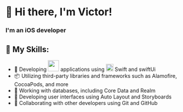 # 👋 Hi there, I'm Victor!

### I'm an iOS developer

## 🚀 My Skills:
- 📱 Developing <img src="https://img.icons8.com/color/48/000000/ios-logo.png" width="30"/> applications using <img  src="https://img.icons8.com/color/48/000000/swift.png" width="20"/> Swift and swiftUi
- 📦 Utilizing third-party libraries and frameworks such as Alamofire, CocoaPods, and more
- 💾 Working with databases, including Core Data and Realm
- 🎨 Developing user interfaces using Auto Layout and Storyboards
- 👥 Collaborating with other developers using Git and GitHub
